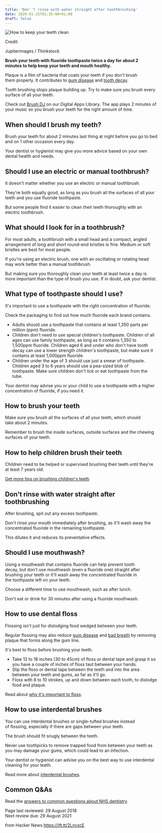 ```yaml
---
title: 'Don''t rinse with water straight after toothbrushing'
date: 2020-01-25T01:35:00+01:00
draft: false
---
```


![How to keep your teeth clean](https://assets.nhs.uk/prod/images/T_1117_keep-teeth-clean_78652984.width-320.jpg)

Credit:

Jupiterimages / Thinkstock

**Brush your teeth with fluoride toothpaste twice a day for about 2 minutes to help keep your teeth and mouth healthy.**

Plaque is a film of bacteria that coats your teeth if you don't brush them properly. It contributes to [gum disease](https://www.nhs.uk/conditions/gum-disease/) and [tooth decay](https://www.nhs.uk/conditions/tooth-decay/).

Tooth brushing stops plaque building up. Try to make sure you brush every surface of all your teeth.

Check out [Brush DJ](https://apps.beta.nhs.uk/brush-dj/) on our Digital Apps Library. The app plays 2 minutes of your music so you brush your teeth for the right amount of time.

When should I brush my teeth?
-----------------------------

Brush your teeth for about 2 minutes last thing at night before you go to bed and on 1 other occasion every day.

Your dentist or hygienist may give you more advice based on your own dental health and needs.

Should I use an electric or manual toothbrush?
----------------------------------------------

It doesn't matter whether you use an electric or manual toothbrush.

They're both equally good, as long as you brush all the surfaces of all your teeth and you use fluoride toothpaste.

But some people find it easier to clean their teeth thoroughly with an electric toothbrush.

What should I look for in a toothbrush?
---------------------------------------

For most adults, a toothbrush with a small head and a compact, angled arrangement of long and short round-end bristles is fine. Medium or soft bristles are best for most people.

If you're using an electric brush, one with an oscillating or rotating head may work better than a manual toothbrush.

But making sure you thoroughly clean your teeth at least twice a day is more important than the type of brush you use. If in doubt, ask your dentist.

What type of toothpaste should I use?
-------------------------------------

It's important to use a toothpaste with the right concentration of fluoride.

Check the packaging to find out how much fluoride each brand contains.

*   Adults should use a toothpaste that contains at least 1,350 parts per million (ppm) fluoride.
*   Children don't need to use special children's toothpaste. Children of all ages can use family toothpaste, as long as it contains 1,350 to 1,500ppm fluoride. Children aged 6 and under who don't have tooth decay can use a lower strength children's toothpaste, but make sure it contains at least 1,000ppm fluoride. 
*   Children under the age of 3 should use just a smear of toothpaste. Children aged 3 to 6 years should use a pea-sized blob of toothpaste. Make sure children don't lick or eat toothpaste from the tube.

Your dentist may advise you or your child to use a toothpaste with a higher concentration of fluoride, if you need it.

How to brush your teeth
-----------------------

Make sure you brush all the surfaces of all your teeth, which should take about 2 minutes. 

Remember to brush the inside surfaces, outside surfaces and the chewing surfaces of your teeth.

How to help children brush their teeth
--------------------------------------

Children need to be helped or supervised brushing their teeth until they're at least 7 years old.

[Get more tips on brushing children's teeth](https://www.nhs.uk/live-well/healthy-body/taking-care-of-childrens-teeth/)

Don't rinse with water straight after toothbrushing
---------------------------------------------------

After brushing, spit out any excess toothpaste.

Don't rinse your mouth immediately after brushing, as it'll wash away the concentrated fluoride in the remaining toothpaste.

This dilutes it and reduces its preventative effects.

Should I use mouthwash?
-----------------------

Using a mouthwash that contains fluoride can help prevent tooth decay, but don't use mouthwash (even a fluoride one) straight after brushing your teeth or it'll wash away the concentrated fluoride in the toothpaste left on your teeth. 

Choose a different time to use mouthwash, such as after lunch.

Don't eat or drink for 30 minutes after using a fluoride mouthwash.

How to use dental floss
-----------------------

Flossing isn't just for dislodging food wedged between your teeth.

Regular flossing may also reduce [gum disease](https://www.nhs.uk/conditions/gum-disease/) and [bad breath](https://www.nhs.uk/conditions/bad-breath/) by removing plaque that forms along the gum line.

It's best to floss before brushing your teeth.

*   Take 12 to 18 inches (30 to 45cm) of floss or dental tape and grasp it so you have a couple of inches of floss taut between your hands.
*   Slip the floss or dental tape between the teeth and into the area between your teeth and gums, as far as it'll go.
*   Floss with 8 to 10 strokes, up and down between each tooth, to dislodge food and plaque.  

Read about [why it's important to floss](https://www.nhs.uk/chq/Pages/2379.aspx?CategoryID=74&SubCategoryID=741).

How to use interdental brushes
------------------------------

You can use interdental brushes or single-tufted brushes instead of flossing, especially if there are gaps between your teeth.

The brush should fit snugly between the teeth.

Never use toothpicks to remove trapped food from between your teeth as you may damage your gums, which could lead to an infection.

Your dentist or hygienist can advise you on the best way to use interdental cleaning for your teeth.

Read more about [interdental brushes](https://www.nhs.uk/chq/Pages/why-should-i-use-interdental-brushes.aspx?CategoryID=74&SubCategoryID=741).

Common Q&As
-----------

Read the [answers to common questions about NHS dentistry](https://www.nhs.uk/chq/Pages/category.aspx?CategoryID=74).

Page last reviewed: 29 August 2018  
Next review due: 29 August 2021

  
  
from Hacker News https://ift.tt/2LncxcE